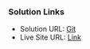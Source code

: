 ### Solution Links

- Solution URL: [Git](https://github.com/jasham/pesto_assignment_website1)
- Live Site URL: [Link](https://splendorous-cactus-107dec.netlify.app/)
